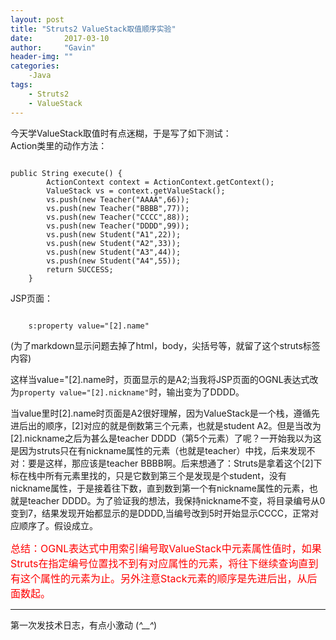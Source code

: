 ```yaml
---
layout: post
title: "Struts2 ValueStack取值顺序实验"
date:       2017-03-10
author:     "Gavin"
header-img: ""
categories:
	-Java
tags:
    - Struts2
    - ValueStack
---
```


今天学ValueStack取值时有点迷糊，于是写了如下测试：<br/>
Action类里的动作方法：
<pre><code>
public String execute() {
		ActionContext context = ActionContext.getContext();
		ValueStack vs = context.getValueStack();
		vs.push(new Teacher("AAAA",66));
		vs.push(new Teacher("BBBB",77));
		vs.push(new Teacher("CCCC",88));
		vs.push(new Teacher("DDDD",99));
		vs.push(new Student("A1",22));
		vs.push(new Student("A2",33));
		vs.push(new Student("A3",44));
		vs.push(new Student("A4",55));
		return SUCCESS;
	}
</code></pre>
JSP页面：

<pre><code> 
  	s:property value="[2].name"
</code></pre>
(为了markdown显示问题去掉了html，body，尖括号等，就留了这个struts标签内容)

这样当value="[2].name时，页面显示的是A2;当我将JSP页面的OGNL表达式改为`property value="[2].nickname"`时，输出变为了DDDD。

当value里时[2].name时页面是A2很好理解，因为ValueStack是一个栈，遵循先进后出的顺序，[2]对应的就是倒数第三个元素，也就是student A2。但是当改为[2].nickname之后为甚么是teacher DDDD（第5个元素）了呢？一开始我以为这是因为struts只在有nickname属性的元素（也就是teacher）中找，后来发现不对：要是这样，那应该是teacher BBBB啊。后来想通了：Struts是拿着这个[2]下标在栈中所有元素里找的，只是它数到第三个是发现是个student，没有nickname属性，于是接着往下数，直到数到第一个有nickname属性的元素，也就是teacher DDDD。为了验证我的想法，我保持nickname不变，将目录编号从0变到7，结果发现开始都显示的是DDDD,当编号改到5时开始显示CCCC，正常对应顺序了。假设成立。

<font color=red size=3>
总结：OGNL表达式中用索引编号取ValueStack中元素属性值时，如果Struts在指定编号位置找不到有对应属性的元素，将往下继续查询直到有这个属性的元素为止。另外注意Stack元素的顺序是先进后出，从后面数起。
</font>

*********************************
第一次发技术日志，有点小激动 (*^__^*)
